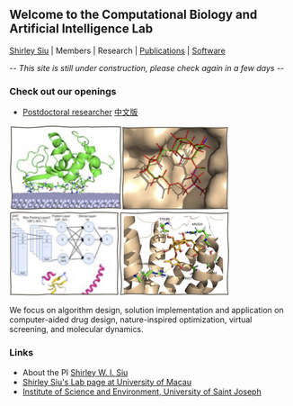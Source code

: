 ## Welcome to the Computational Biology and Artificial Intelligence Lab
[Shirley Siu](https://cbbio.online/shirleysiu.html) | Members | Research | [Publications](publications.md) | [Software](https://app.cbbio.online)

*-- This site is still under construction, please check again in a few days --*

### Check out our openings
- [Postdoctoral researcher](vacancy.md) [中文版](vacancy_cn.md)


<img src="images/adsorb.jpg" width="200"><img src="images/dock.jpg" width="190"><img src="images/ml.jpg" width="195"><img src="images/vs.jpg" width="196">

We focus on algorithm design, solution implementation and application on computer-aided drug design, nature-inspired optimization, virtual screening, and molecular dynamics.



### Links
- About the PI [Shirley W. I. Siu](https://cbbio.online/shirleysiu.html)
- [Shirley Siu's Lab page at University of Macau](https://cbbio.online)
- [Institute of Science and Environment, University of Saint Joseph](http://ise.usj.edu.mo/)
